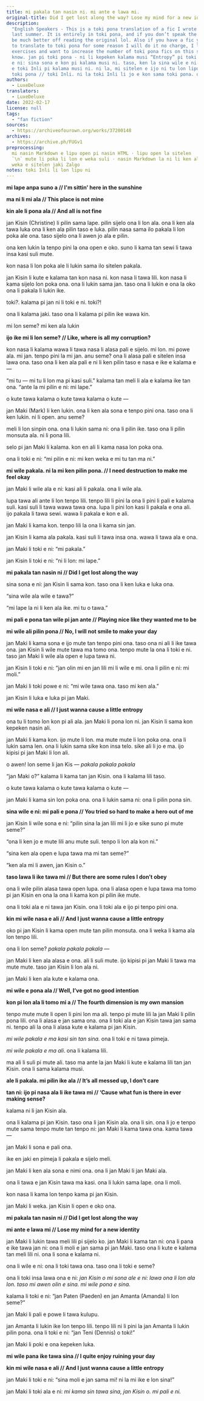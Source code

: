 ```yaml
---
title: mi pakala tan nasin ni. mi ante e lawa mi.
original-title: Did I get lost along the way? Lose my mind for a new identity?
description:
  "English Speakers - This is a toki pona translation of a fic I wrote
  last summer. It is entirely in toki pona, and if you don’t speak the language you’d
  be much better off reading the original lol. Also if you have a fic you want me
  to translate to toki pona for some reason I will do it no charge, I love translation
  exercises and want to increase the number of toki pona fics on this site. Let me
  know. jan pi toki pona - ni li kepeken kalama musi “Entropy” pi toki Inli. mi wile
  e ni: sina sona e kon pi kalama musi ni. taso, ken la sina wile e ni: sina ken lukin
  e toki Inli pi kalama musi ni. ni la, mi sitelen e ijo ni tu lon lipu ni. sama ni:
  toki pona // toki Inli. ni la toki Inli li jo e kon sama toki pona. o awen pona!"
authors:
  - LuxeDeluxe
translators:
  - LuxeDeluxe
date: 2022-02-17
license: null
tags:
  - "fan fiction"
sources:
  - https://archiveofourown.org/works/37200148
archives:
  - https://archive.ph/FUGv1
preprocessing:
  mi nasin Markdown e lipu open pi nasin HTML · lipu open la sitelen
  `\n` mute li poka li lon e weka suli · nasin Markdown la ni li ken ala · kin mi
  weka e sitelen jaki Zalgo
notes: toki Inli li lon lipu ni
---
```


**mi lape anpa suno a // I'm sittin' here in the sunshine**

**ma ni li mi ala // This place is not mine**

**kin ale li pona ala // And all is not fine**

jan Kisin (Christine) li pilin sama lape. pilin sijelo ona li lon ala. ona li ken ala tawa luka ona li ken ala pilin taso e luka. pilin nasa sama ilo pakala li lon poka ale ona. taso sijelo ona li awen jo ala e pilin.

ona ken lukin la tenpo pini la ona open e oko. suno li kama tan sewi li tawa insa kasi suli mute.

kon nasa li lon poka ale li lukin sama ilo sitelen pakala.

jan Kisin li kute e kalama tan kon nasa ni. kon nasa li tawa lili. kon nasa li kama sijelo lon poka ona. ona li lukin sama jan. taso ona li lukin e ona la oko ona li pakala li lukin ike.

toki?. kalama pi jan ni li toki e ni. toki?!

ona li kalama jaki. taso ona li kalama pi pilin ike wawa kin.

mi lon seme? mi ken ala lukin

**ijo ike mi li lon seme? // Like, where is all my corruption?**

kon nasa li kalama wawa li tawa nasa li alasa pali e sijelo. mi lon. mi powe ala. mi jan. tenpo pini la mi jan. anu seme? ona li alasa pali e sitelen insa lawa ona. taso ona li ken ala pali e ni li ken pilin taso e nasa e ike e kalama e —

“mi tu — mi tu li lon ma pi kasi suli.” kalama tan meli li ala e kalama ike tan ona. “ante la mi pilin e ni: mi lape.”

o kute tawa kalama o kute tawa kalama o kute —

jan Maki (Mark) li ken lukin. ona li ken ala sona e tenpo pini ona. taso ona li ken lukin. ni li open. anu seme?

meli li lon sinpin ona. ona li lukin sama ni: ona li pilin ike. taso ona li pilin monsuta ala. ni li pona lili.

selo pi jan Maki li kalama. kon en ali li kama nasa lon poka ona.

ona li toki e ni: “mi pilin e ni: mi ken weka e mi tu tan ma ni.”

**mi wile pakala. ni la mi ken pilin pona. // I need destruction to make me feel okay**

jan Maki li wile ala e ni: kasi ali li pakala. ona li wile ala.

lupa tawa ali ante li lon tenpo lili. tenpo lili li pini la ona li pini li pali e kalama suli. kasi suli li tawa wawa tawa ona. lupa li pini lon kasi li pakala e ona ali. ijo pakala li tawa sewi. wawa li pakala e kon e ali.

jan Maki li kama kon. tenpo lili la ona li kama sin jan.

jan Kisin li kama ala pakala. kasi suli li tawa insa ona. wawa li tawa ala e ona.

jan Maki li toki e ni: “mi pakala.”

jan Kisin li toki e ni: “ni li lon: mi lape.”

**mi pakala tan nasin ni // Did I get lost along the way**

sina sona e ni: jan Kisin li sama kon. taso ona li ken luka e luka ona.

“sina wile ala wile e tawa?”

“mi lape la ni li ken ala ike. mi tu o tawa.”

**mi pali e pona tan wile pi jan ante // Playing nice like they wanted me to be**

**mi wile ali pilin pona // No, I will not smile to make your day**

jan Maki li kama sona e ijo mute tan tenpo pini ona. taso ona ni ali li ike tawa ona. jan Kisin li wile mute tawa ma tomo ona. tenpo mute la ona li toki e ni. taso jan Maki li wile ala open e lupa tawa ni.

jan Kisin li toki e ni: “jan olin mi en jan lili mi li wile e mi. ona li pilin e ni: mi moli.”

jan Maki li toki powe e ni: “mi wile tawa ona. taso mi ken ala.”

jan Kisin li luka e luka pi jan Maki.

**mi wile nasa e ali // I just wanna cause a little entropy**

ona tu li tomo lon kon pi ali ala. jan Maki li pona lon ni. jan Kisin li sama kon kepeken nasin ali.

jan Maki li kama kon. ijo mute li lon. ma mute mute li lon poka ona. ona li lukin sama len. ona li lukin sama sike kon insa telo. sike ali li jo e ma. ijo kipisi pi jan Maki li lon ali.

o awen! lon seme li jan Kis — *pakala pakala pakala*

“jan Maki o?” kalama li kama tan jan Kisin. ona li kalama lili taso.

o kute tawa kalama o kute tawa kalama o kute —

jan Maki li kama sin lon poka ona. ona li lukin sama ni: ona li pilin pona sin.

**sina wile e ni: mi pali e pona // You tried so hard to make a hero out of me**

jan Kisin li wile sona e ni: “pilin sina la jan lili mi li jo e sike suno pi mute seme?”

“ona li ken jo e mute lili anu mute suli. tenpo li lon ala kon ni.”

“sina ken ala open e lupa tawa ma mi tan seme?”

“ken ala mi li awen, jan Kisin o.”

**taso lawa li ike tawa mi // But there are some rules I don’t obey**

ona li wile pilin alasa tawa open lupa. ona li alasa open e lupa tawa ma tomo pi jan Kisin en ona la ona li kama kon pi pilin ike mute.

ona li toki ala e ni tawa jan Kisin. ona li toki ala e ijo pi tenpo pini ona.

**kin mi wile nasa e ali // And I just wanna cause a little entropy**

oko pi jan Kisin li kama open mute tan pilin monsuta. ona li weka li kama ala lon tenpo lili.

ona li lon seme? *pakala pakala pakala* —

jan Maki li ken ala alasa e ona. ali li suli mute. ijo kipisi pi jan Maki li tawa ma mute mute. taso jan Kisin li lon ala ni.

jan Maki li ken ala kute e kalama ona.

**mi wile e pona ala // Well, I’ve got no good intention**

**kon pi lon ala li tomo mi a // The fourth dimension is my own mansion**

tenpo mute mute li open li pini lon ma ali. tenpo pi mute lili la jan Maki li pilin pona lili. ona li alasa e jan sama ona. ona li toki ala e jan Kisin tawa jan sama ni. tenpo ali la ona li alasa kute e kalama pi jan Kisin.

*mi wile pakala e ma kasi sin tan sina.* ona li toki e ni tawa pimeja.

*mi wile pakala e ma ali*. ona li kalama lili.

ma ali li suli pi mute ali. taso ma ante la jan Maki li kute e kalama lili tan jan Kisin. ona li sama kalama musi.

**ale li pakala. mi pilin ike ala // It’s all messed up, I don’t care**

**tan ni: ijo pi nasa ala li ike tawa mi // ‘Cause what fun is there in ever making sense?**

kalama ni li jan Kisin ala.

ona li kalama pi jan Kisin. taso ona li jan Kisin ala. ona li sin. ona li jo e tenpo mute sama tenpo mute tan tenpo ni: jan Maki li kama tawa ona. kama tawa —

jan Maki li sona e pali ona.

ike en jaki en pimeja li pakala e sijelo meli.

jan Maki li ken ala sona e nimi ona. ona li jan Maki li jan Maki ala.

ona li tawa e jan Kisin tawa ma kasi. ona li lukin sama lape. ona li moli.

kon nasa li kama lon tenpo kama pi jan Kisin.

jan Maki li weka. jan Kisin li open e oko ona.

**mi pakala tan nasin ni // Did I get lost along the way**

**mi ante e lawa mi // Lose my mind for a new identity**

jan Maki li lukin tawa meli lili pi sijelo ko. jan Maki li kama tan ni: ona li pana e ike tawa jan ni: ona li moli e jan sama pi jan Maki. taso ona li kute e kalama tan meli lili ni. ona li sona e kalama ni.

ona li wile e ni: ona li toki tawa ona. taso ona li toki e seme?

ona li toki insa lawa ona e ni: *jan Kisin o mi sona ale e ni: lawa ona li lon ala lon. taso mi awen olin e sina. mi wile pona e sina.*

kalama li toki e ni: “jan Paten (Paeden) en jan Amanta (Amanda) li lon seme?”

jan Maki li pali e powe li tawa kulupu.

jan Amanta li lukin ike lon tenpo lili. tenpo lili ni li pini la jan Amanta li lukin pilin pona. ona li toki e ni: “jan Teni (Dennis) o toki!”

jan Maki li poki e ona kepeken luka.

**mi wile pana ike tawa sina // I quite enjoy ruining your day**

**kin mi wile nasa e ali // And I just wanna cause a little entropy**

jan Maki li toki e ni: “sina moli e jan sama mi! ni la mi ike e lon sina!”

jan Maki li toki ala e ni: *mi kama sin tawa sina, jan Kisin o. mi pali e ni.*
